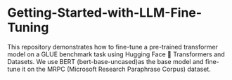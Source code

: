 # Getting-Started-with-LLM-Fine-Tuning
This repository demonstrates how to fine-tune a pre-trained transformer model on a GLUE benchmark task using Hugging Face 🤗 Transformers and Datasets.   We use BERT (bert-base-uncased)as the base model and fine-tune it on the MRPC (Microsoft Research Paraphrase Corpus) dataset.  
